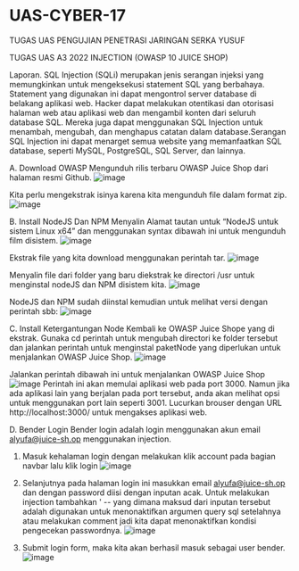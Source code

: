 # UAS-CYBER-17
TUGAS UAS PENGUJIAN PENETRASI JARINGAN SERKA YUSUF

TUGAS UAS A3 2022 INJECTION (OWASP 10 JUICE SHOP)

Laporan.
	SQL Injection (SQLi) merupakan jenis serangan injeksi yang memungkinkan untuk mengeksekusi statement SQL yang berbahaya. Statement yang digunakan ini dapat mengontrol server database di belakang aplikasi web.
	Hacker dapat melakukan otentikasi dan otorisasi halaman web atau aplikasi web dan mengambil konten dari seluruh database SQL. Mereka juga dapat menggunakan SQL Injection untuk menambah, mengubah, dan menghapus catatan dalam database.Serangan SQL Injection ini dapat menarget semua website yang memanfaatkan SQL database, seperti MySQL, PostgreSQL, SQL Server, dan lainnya.

A.	Download OWASP
Mengunduh rilis terbaru OWASP Juice Shop dari halaman resmi Github.
![image](https://github.com/yusuftheboys/UAS-CYBER-17/assets/110083010/fbcf7a2d-62c8-4222-90a5-6a0020682d97)

Kita perlu mengekstrak isinya karena kita mengunduh file dalam format zip.
![image](https://github.com/yusuftheboys/UAS-CYBER-17/assets/110083010/73b2db64-a9ed-438e-8f63-0a134bfc160e)

B. Install NodeJS Dan NPM
Menyalin Alamat tautan untuk “NodeJS untuk sistem Linux x64” dan menggunakan syntax dibawah ini untuk mengunduh film disistem.
![image](https://github.com/yusuftheboys/UAS-CYBER-17/assets/110083010/4d6b2e0c-727c-4370-a941-aa87258a05f6)

Ekstrak file yang kita download menggunakan perintah tar.
![image](https://github.com/yusuftheboys/UAS-CYBER-17/assets/110083010/550e1402-3a7c-49bd-9b44-b4f5c9fa7c5e)

Menyalin file dari folder yang baru diekstrak ke directori /usr untuk menginstal nodeJS dan NPM disistem kita.
![image](https://github.com/yusuftheboys/UAS-CYBER-17/assets/110083010/8d064e01-2d08-4621-8c27-a66990c0fb9c)

NodeJS dan NPM sudah diinstal kemudian untuk melihat versi dengan perintah sbb:
![image](https://github.com/yusuftheboys/UAS-CYBER-17/assets/110083010/87eecc25-b747-4677-b8a5-932de0bd8769)

C.	Install Ketergantungan Node
Kembali ke OWASP Juice Shope yang di ekstrak. Gunaka cd perintah untuk  mengubah directori ke folder tersebut dan jalankan perintah untuk menginstal paketNode yang diperlukan untuk menjalankan OWASP Juice Shop.
![image](https://github.com/yusuftheboys/UAS-CYBER-17/assets/110083010/95e9c81c-a77b-493b-99f6-0336ecb2b166)

Jalankan perintah dibawah ini untuk menjalankan OWASP Juice Shop
![image](https://github.com/yusuftheboys/UAS-CYBER-17/assets/110083010/066cbdb7-ff08-4b20-85ec-10aa244508b4)
Perintah ini akan memulai aplikasi web pada port 3000. Namun jika ada aplikasi lain yang berjalan pada port tersebut, anda akan melihat opsi untuk menggunakan port lain seperti 3001. 
Lucurkan brouser dengan URL http://localhost:3000/ untuk mengakses aplikasi web.

D.	Bender Login
Bender login adalah login menggunakan akun email alyufa@juice-sh.op menggunakan injection.
1.	Masuk kehalaman login dengan melakukan klik account pada bagian navbar lalu klik login
![image](https://github.com/yusuftheboys/UAS-CYBER-17/assets/110083010/11e39844-b065-45f8-b39b-ae1a9d7b8890)

2.	Selanjutnya pada halaman login ini masukkan email alyufa@juice-sh.op dan dengan password diisi dengan inputan acak.
   	Untuk melakukan injection tambahkan ' -- yang dimana maksud dari inputan tersebut adalah digunakan untuk menonaktifkan
   	argumen query sql setelahnya atau melakukan comment jadi kita dapat menonaktifkan kondisi pengecekan passwordnya.
![image](https://github.com/yusuftheboys/UAS-CYBER-17/assets/110083010/50f76475-18f9-42cb-93f3-e09e23de9085)

3.	Submit login form, maka kita akan berhasil masuk sebagai user bender.
![image](https://github.com/yusuftheboys/UAS-CYBER-17/assets/110083010/ae819d07-584b-470f-9851-9555b9bac22e)
